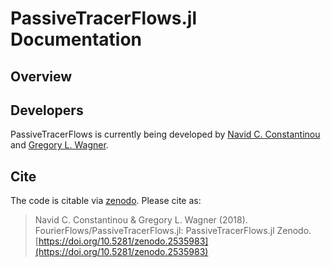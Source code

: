 # PassiveTracerFlows.jl Documentation


## Overview



## Developers

PassiveTracerFlows is currently being developed by [Navid C. Constantinou](http://www.navidconstantinou.com) and [Gregory L. Wagner](https://glwagner.github.io).


## Cite

The code is citable via [zenodo](https://zenodo.org). Please cite as:

> Navid C. Constantinou & Gregory L. Wagner (2018). FourierFlows/PassiveTracerFlows.jl: PassiveTracerFlows.jl Zenodo.  [https://doi.org/10.5281/zenodo.2535983](https://doi.org/10.5281/zenodo.2535983)
